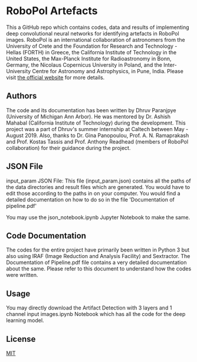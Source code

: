 # RoboPol Artefacts

This a GitHub repo which contains codes, data and results of implementing deep convolutional neural networks for identifying artefacts in RoboPol images. RoboPol is an international collaboration of astronomers from the University of Crete and the Foundation for Research and Technology - Hellas (FORTH) in Greece, the California Institute of Technology in the United States, the Max-Planck Institute for Radioastronomy in Bonn, Germany, the Nicolaus Copernicus University in Poland, and the Inter-University Centre for Astronomy and Astrophysics, in Pune, India. Please visit [the official website](https://www.robopol.org) for more details.

## Authors
The code and its documentation has been written by Dhruv Paranjpye (University of Michigan Ann Arbor). He was mentored by Dr. Ashish Mahabal (California Institute of Technology) during the development. This project was a part of Dhruv's summer internship at Caltech between May - August 2019. Also, thanks to Dr. Gina Panopoulou, Prof. A. N. Ramaprakash and Prof. Kostas Tassis and Prof. Anthony Readhead (members of RoboPol collaboration) for their guidance during the project.

## JSON File

input_param JSON File:
This file (input_param.json) contains all the paths of the data directories and result files which are generated. You would have to edit those according to the paths in on your computer. You would find a detailed documentation on how to do so in the file 'Documentation of pipeline.pdf'

You may use the json_notebook.ipynb Jupyter Notebook to make the same. 

## Code Documentation
The codes for the entire project have primarily been written in Python 3 but also using IRAF (Image Reduction and Analysis Facility) and Sextractor. The Documentation of Pipeline.pdf file contains a very detailed documentation about the same. Please refer to this document to understand how the codes were written. 


## Usage
You may directly download the Artifact Detection with 3 layers and 1 channel input images.ipynb Notebook which has all the code for the deep learning model.


## License
[MIT](https://choosealicense.com/licenses/mit/)
